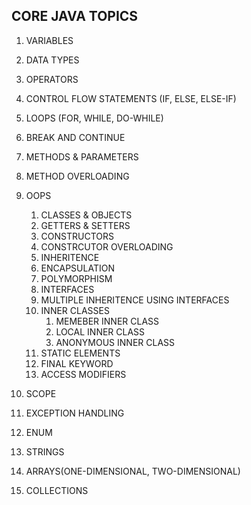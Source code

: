  ## CORE JAVA TOPICS

  1. VARIABLES
  2. DATA TYPES
  3. OPERATORS
  4. CONTROL FLOW STATEMENTS (IF, ELSE, ELSE-IF)
  5. LOOPS (FOR, WHILE, DO-WHILE)
  6. BREAK AND CONTINUE
  7. METHODS & PARAMETERS
  8. METHOD OVERLOADING
  9. OOPS
      1. CLASSES & OBJECTS
      2. GETTERS & SETTERS
      3. CONSTRUCTORS
      4. CONSTRCUTOR OVERLOADING
      5. INHERITENCE
      6. ENCAPSULATION
      7. POLYMORPHISM
      8. INTERFACES
      9. MULTIPLE INHERITENCE USING INTERFACES
      10. INNER CLASSES
          1. MEMEBER INNER CLASS
          2. LOCAL INNER CLASS
          3. ANONYMOUS INNER CLASS
      11. STATIC ELEMENTS
      12. FINAL KEYWORD
      13. ACCESS MODIFIERS
       
  10. SCOPE
  11. EXCEPTION HANDLING
  12. ENUM
  13. STRINGS
  14. ARRAYS(ONE-DIMENSIONAL, TWO-DIMENSIONAL)
  15. COLLECTIONS
  
